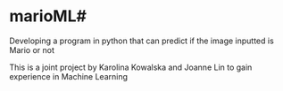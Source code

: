 # marioML#
Developing a program in python that can predict if the image inputted is Mario or not

This is a joint project by Karolina Kowalska and Joanne Lin to gain experience in Machine Learning